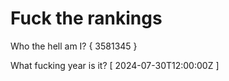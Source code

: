 # Fuck the rankings

Who the hell am I?
{ 3581345 }

What fucking year is it?
[ 2024-07-30T12:00:00Z ]
